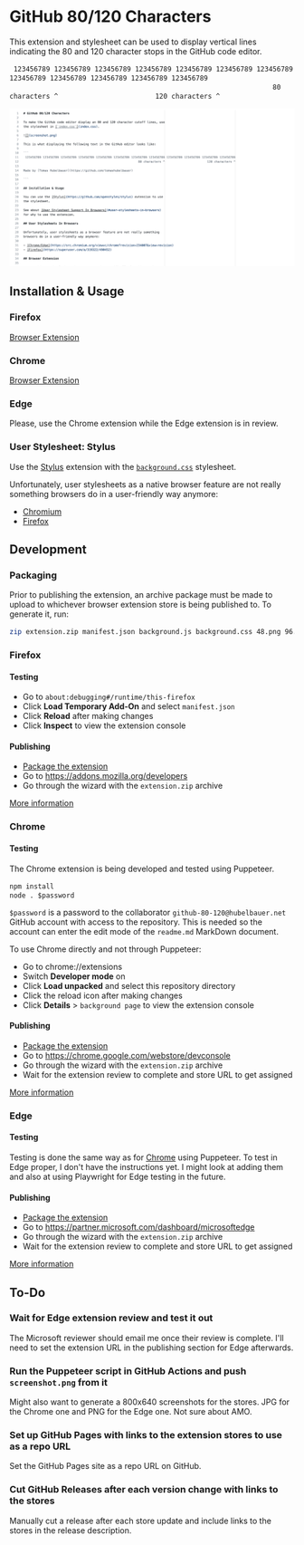 # GitHub 80/120 Characters

This extension and stylesheet can be used to display vertical lines indicating
the 80 and 120 character stops in the GitHub code editor.

```
 123456789 123456789 123456789 123456789 123456789 123456789 123456789 123456789 123456789 123456789 123456789 123456789
                                                                 80 characters ^                        120 characters ^
```

![](screenshot.png)

## Installation & Usage

### Firefox

[Browser Extension](https://addons.mozilla.org/en-US/firefox/addon/github-80-120-characters)

### Chrome

[Browser Extension](https://chrome.google.com/webstore/detail/github-80120-characters/lkipjkpbpmlgdbbhplgbbngadibgaalf)

### Edge

Please, use the Chrome extension while the Edge extension is in review.

### User Stylesheet: Stylus

Use the [Stylus](https://github.com/openstyles/stylus) extension with the
[`background.css`](background.css) stylesheet.

Unfortunately, user stylesheets as a native browser feature are not really
something browsers do in a user-friendly way anymore:

- [Chromium](https://src.chromium.org/viewvc/chrome?revision=234007&view=revision)
- [Firefox](https://superuser.com/a/319322/490452)

## Development

### Packaging

Prior to publishing the extension, an archive package must be made to upload to
whichever browser extension store is being published to. To generate it, run:

```sh
zip extension.zip manifest.json background.js background.css 48.png 96.png
```

### Firefox

#### Testing

- Go to `about:debugging#/runtime/this-firefox`
- Click **Load Temporary Add-On** and select `manifest.json`
- Click **Reload** after making changes
- Click **Inspect** to view the extension console

#### Publishing

- [Package the extension](#packaging)
- Go to https://addons.mozilla.org/developers
- Go through the wizard with the `extension.zip` archive

[More information](https://extensionworkshop.com/documentation/publish/submitting-an-add-on)

### Chrome

#### Testing

The Chrome extension is being developed and tested using Puppeteer.

```
npm install
node . $password
```

`$password` is a password to the collaborator `github-80-120@hubelbauer.net`
GitHub account with access to the repository. This is needed so the account can
enter the edit mode of the `readme.md` MarkDown document.

To use Chrome directly and not through Puppeteer:

- Go to chrome://extensions
- Switch **Developer mode** on
- Click **Load unpacked** and select this repository directory
- Click the reload icon after making changes
- Click **Details** > `background page` to view the extension console

#### Publishing

- [Package the extension](#packaging)
- Go to https://chrome.google.com/webstore/devconsole
- Go through the wizard with the `extension.zip` archive
- Wait for the extension review to complete and store URL to get assigned

[More information](https://developer.chrome.com/docs/webstore/publish)

### Edge

#### Testing

Testing is done the same way as for [Chrome](#chrome) using Puppeteer. To test
in Edge proper, I don't have the instructions yet. I might look at adding them
and also at using Playwright for Edge testing in the future.

#### Publishing

- [Package the extension](#packaging)
- Go to https://partner.microsoft.com/dashboard/microsoftedge
- Go through the wizard with the `extension.zip` archive
- Wait for the extension review to complete and store URL to get assigned

[More information](https://docs.microsoft.com/en-us/microsoft-edge/extensions-chromium/publish/publish-extension)

## To-Do

### Wait for Edge extension review and test it out

The Microsoft reviewer should email me once their review is complete. I'll need
to set the extension URL in the publishing section for Edge afterwards.

### Run the Puppeteer script in GitHub Actions and push `screenshot.png` from it

Might also want to generate a 800x640 screenshots for the stores. JPG for the
Chrome one and PNG for the Edge one. Not sure about AMO.

### Set up GitHub Pages with links to the extension stores to use as a repo URL

Set the GitHub Pages site as a repo URL on GitHub.

### Cut GitHub Releases after each version change with links to the stores

Manually cut a release after each store update and include links to the stores
in the release description.

